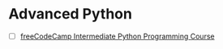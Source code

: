 # Advanced Python

- [ ] [freeCodeCamp Intermediate Python Programming Course](https://www.youtube.com/watch?v=HGOBQPFzWKo)